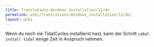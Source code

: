 ```yaml
---
title: Translations:Windows installation/11/de
permalink: wiki/Translations:Windows_installation/11/de/
layout: wiki
---
```


Wenn du noch nie TidalCycles installierst hast, kann der Schritt
`cabal install tidal` einige Zeit in Anspruch nehmen.
